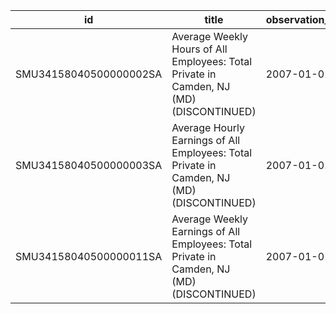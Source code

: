 | id                     | title                                                                                     | observation_start   | observation_end   |
|------------------------|-------------------------------------------------------------------------------------------|---------------------|-------------------|
| SMU34158040500000002SA | Average Weekly Hours of All Employees: Total Private in Camden, NJ (MD) (DISCONTINUED)    | 2007-01-01          | 2022-03-01        |
| SMU34158040500000003SA | Average Hourly Earnings of All Employees: Total Private in Camden, NJ (MD) (DISCONTINUED) | 2007-01-01          | 2022-03-01        |
| SMU34158040500000011SA | Average Weekly Earnings of All Employees: Total Private in Camden, NJ (MD) (DISCONTINUED) | 2007-01-01          | 2022-03-01        |